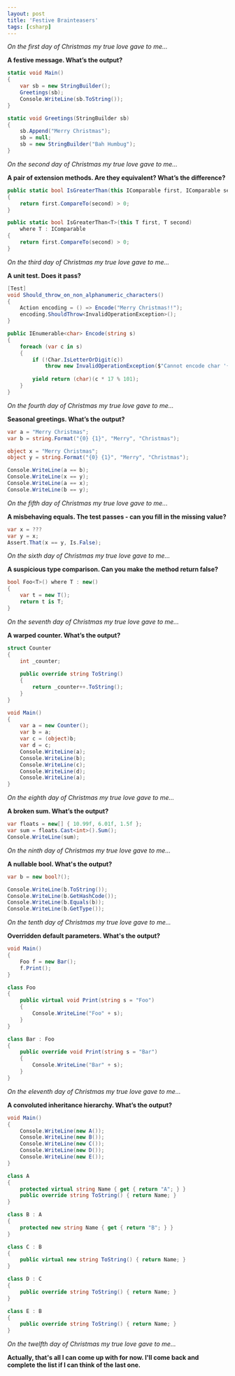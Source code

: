 ```yaml
---
layout: post
title: 'Festive Brainteasers'
tags: [csharp]
---
```


*On the first day of Christmas my true love gave to me...*

**A festive message. What’s the output?**

~~~csharp
static void Main()
{
    var sb = new StringBuilder();
    Greetings(sb);
    Console.WriteLine(sb.ToString());
}

static void Greetings(StringBuilder sb)
{
    sb.Append("Merry Christmas");
    sb = null;
    sb = new StringBuilder("Bah Humbug");
}
~~~



*On the second day of Christmas my true love gave to me...*

**A pair of extension methods. Are they equivalent? What’s the difference?**

~~~csharp
public static bool IsGreaterThan(this IComparable first, IComparable second) 
{
    return first.CompareTo(second) > 0;
}
~~~
~~~csharp
public static bool IsGreaterThan<T>(this T first, T second)
	where T : IComparable 
{
    return first.CompareTo(second) > 0;
}
~~~



*On the third day of Christmas my true love gave to me...*

**A unit test. Does it pass?**

~~~csharp
[Test]
void Should_throw_on_non_alphanumeric_characters()
{
    Action encoding = () => Encode("Merry Christmas!!");
    encoding.ShouldThrow<InvalidOperationException>();
}
~~~
~~~csharp
public IEnumerable<char> Encode(string s)
{
    foreach (var c in s)
    {
        if (!Char.IsLetterOrDigit(c))
            throw new InvalidOperationException($"Cannot encode char '{c}'"));
                  
        yield return (char)(c * 17 % 101);
    }
}
~~~



*On the fourth day of Christmas my true love gave to me...*

**Seasonal greetings. What’s the output?**

~~~csharp
var a = "Merry Christmas";
var b = string.Format("{0} {1}", "Merry", "Christmas");

object x = "Merry Christmas";
object y = string.Format("{0} {1}", "Merry", "Christmas");

Console.WriteLine(a == b);
Console.WriteLine(x == y);
Console.WriteLine(a == x);
Console.WriteLine(b == y);
~~~



*On the fifth day of Christmas my true love gave to me...*

**A misbehaving equals. The test passes - can you fill in the missing value?**

~~~csharp
var x = ???
var y = x;
Assert.That(x == y, Is.False);
~~~



*On the sixth day of Christmas my true love gave to me...*

**A suspicious type comparison. Can you make the method return false?**

~~~csharp
bool Foo<T>() where T : new()
{
    var t = new T();
    return t is T;
}
~~~



*On the seventh day of Christmas my true love gave to me...*

**A warped counter. What’s the output?**

~~~csharp
struct Counter
{
    int _counter;
     
    public override string ToString()
    {
        return _counter++.ToString();
    }
}

void Main()
{
    var a = new Counter();
    var b = a;
    var c = (object)b;
    var d = c;
    Console.WriteLine(a);
    Console.WriteLine(b);
    Console.WriteLine(c);
    Console.WriteLine(d);
    Console.WriteLine(a);
}
~~~



*On the eighth day of Christmas my true love gave to me...*

**A broken sum. What’s the output?**

~~~csharp
var floats = new[] { 10.99f, 6.01f, 1.5f };    
var sum = floats.Cast<int>().Sum();
Console.WriteLine(sum);
~~~



*On the ninth day of Christmas my true love gave to me...*

**A nullable bool. What's the output?**

~~~csharp
var b = new bool?();

Console.WriteLine(b.ToString());
Console.WriteLine(b.GetHashCode());
Console.WriteLine(b.Equals(b));
Console.WriteLine(b.GetType());
~~~


*On the tenth day of Christmas my true love gave to me...*

**Overridden default parameters. What's the output?**

~~~csharp
void Main()
{
    Foo f = new Bar();
    f.Print();
}

class Foo
{
    public virtual void Print(string s = "Foo")
    {
        Console.WriteLine("Foo" + s);
    }
}

class Bar : Foo
{
    public override void Print(string s = "Bar")
    {
        Console.WriteLine("Bar" + s);
    }
}
~~~

*On the eleventh day of Christmas my true love gave to me...*

**A convoluted inheritance hierarchy. What’s the output?**

~~~csharp
void Main()
{
    Console.WriteLine(new A());
    Console.WriteLine(new B());
    Console.WriteLine(new C());
    Console.WriteLine(new D());
    Console.WriteLine(new E());
}

class A
{
    protected virtual string Name { get { return "A"; } }
    public override string ToString() { return Name; }
}

class B : A
{
    protected new string Name { get { return "B"; } }
}

class C : B
{
    public virtual new string ToString() { return Name; }
}

class D : C
{
    public override string ToString() { return Name; }
}

class E : B
{
    public override string ToString() { return Name; }
}
~~~


*On the twelfth day of Christmas my true love gave to me...*

**Actually, that's all I can come up with for now. I'll come back and complete the list if I can think of the last one.**
